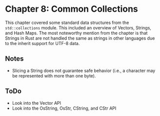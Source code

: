 # Chapter 8: Common Collections

This chapter covered some standard data structures from the `std::collections` module. This included an overview of Vectors, Strings, and Hash Maps. The most noteworthy mention from the chapter is that Strings in Rust are not handled the same as strings in other languages due to the inherit support for UTF-8 data.

## Notes

- Slicing a String does not guarantee safe behavior (i.e., a character may be represented with more than one byte).

## ToDo

- Look into the Vector API
- Look into the OsString, OsStr, CString, and CStr API

